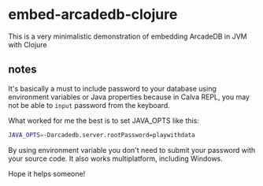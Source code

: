 # embed-arcadedb-clojure

This is a very minimalistic demonstration of embedding ArcadeDB in JVM with Clojure

## notes

It's basically a must to include password to your database using environment variables or Java properties
because in Calva REPL, you may not be able to `input` password from the keyboard.

What worked for me the best is to set JAVA_OPTS like this:

```sh
JAVA_OPTS=-Darcadedb.server.rootPassword=playwithdata
```

By using environment variable you don't need to submit your password with your source code.
It also works multiplatform, including Windows.

Hope it helps someone!
